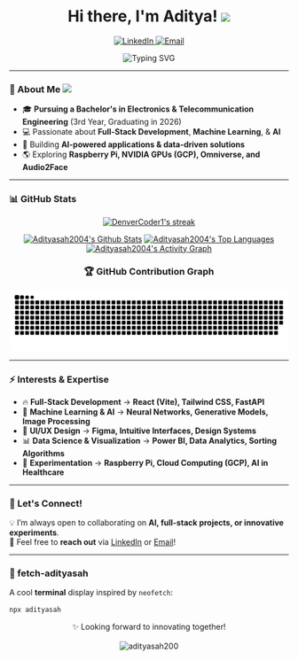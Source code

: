 <h1 align="center">Hi there, I'm Aditya! <img src="https://raw.githubusercontent.com/MartinHeinz/MartinHeinz/master/wave.gif" width="30px"></h1>

<p align="center">
  <a href="https://www.linkedin.com/in/aditya-sah-a302ab22b" target="_blank">
    <img src="https://img.shields.io/badge/-LinkedIn-blue?style=flat&logo=linkedin&logoColor=white" alt="LinkedIn">
  </a>
  <a href="mailto:sahaditya59@gmail.com">
    <img src="https://img.shields.io/badge/-Email-D14836?style=flat&logo=gmail&logoColor=white" alt="Email">
  </a>
</p>

<p align="center">
  <img src="https://readme-typing-svg.demolab.com?font=Ysabeau+SC&pause=1000&color=00FFF&center=true&width=435&lines=Hey+there!+I+am+Aditya+;I'm+an+aspiring+software+developer+from+India" alt="Typing SVG">
</p>

---

### **🚀 About Me** <img src="https://media.giphy.com/media/mGcNjsfWAjY5AEZNw6/giphy.gif" width="50">

- 🎓 **Pursuing a Bachelor's in Electronics & Telecommunication Engineering** (3rd Year, Graduating in 2026)
- 💻 Passionate about **Full-Stack Development**, **Machine Learning**, & **AI**  
- 🚀 Building **AI-powered applications & data-driven solutions**  
- 🌎 Exploring **Raspberry Pi, NVIDIA GPUs (GCP), Omniverse, and Audio2Face**  

---

### **📊 GitHub Stats**
<div align="center">  
  <p>
    <a href="https://github.com/Adityasah2004/github-readme-streak-stats">
      <!-- Use https://streak-stats.demolab.com or self-host with your own Vercel app - visit https://git.io/streak-stats for instructions -->
      <img title="🔥 Get streak stats for your profile at git.io/streak-stats" alt="DenverCoder1's streak" src="https://github-readme-streak-stats-eight.vercel.app/?user=Adityasah2004&theme=monokai-metallian&hide_border=true&short_numbers=true"/>
    </a>
  </p>
  <div>
  <a href="https://github.com/anuraghazra/github-readme-stats"><img alt="Adityasah2004's Github Stats" src="https://github-readme-stats.vercel.app/api/?username=Adityasah2004&show_icons=true&include_all_commits=true&count_private=true&theme=react&hide_border=true&bg_color=1F222E&title_color=F85D7F&icon_color=F8D866" height="192px"/></a>
  <a href="https://github.com/anuraghazra/github-readme-stats"><img alt="Adityasah2004's Top Languages" src="https://github-readme-stats.vercel.app/api/top-langs/?username=Adityasah2004&langs_count=8&layout=compact&theme=react&hide_border=true&bg_color=1F222E&title_color=F85D7F&icon_color=F8D866&hide=Jupyter%20Notebook,Roff" height="192px"/></a>
    <a href="https://github.com/ashutosh00710/github-readme-activity-graph"><img alt="Adityasah2004's Activity Graph" src="https://github-readme-activity-graph.vercel.app/graph/?username=Adityasah2004&bg_color=1F222E&color=F8D866&line=F85D7F&point=FFFFFF&hide_border=true" /></a>

   </div>

### 🏆 GitHub Contribution Graph
<picture>
  <source media="(prefers-color-scheme: dark)" srcset="https://raw.githubusercontent.com/platane/platane/output/github-contribution-grid-snake-dark.svg">
  <source media="(prefers-color-scheme: light)" srcset="https://raw.githubusercontent.com/platane/platane/output/github-contribution-grid-snake.svg">
  <img alt="github contribution grid snake animation" src="https://raw.githubusercontent.com/platane/platane/output/github-contribution-grid-snake.svg">
</picture>
</div>

---

### **⚡ Interests & Expertise**
- 🔥 **Full-Stack Development** → **React (Vite), Tailwind CSS, FastAPI**  
- 🤖 **Machine Learning & AI** → **Neural Networks, Generative Models, Image Processing**  
- 🎨 **UI/UX Design** → **Figma, Intuitive Interfaces, Design Systems**  
- 📊 **Data Science & Visualization** → **Power BI, Data Analytics, Sorting Algorithms**  
- 🔬 **Experimentation** → **Raspberry Pi, Cloud Computing (GCP), AI in Healthcare**  

---

### **📢 Let's Connect!**
💡 I’m always open to collaborating on **AI, full-stack projects, or innovative experiments**.  
📩 Feel free to **reach out** via [LinkedIn](https://www.linkedin.com/in/aditya-sah-a302ab22b) or [Email](mailto:sahaditya59@gmail.com)!  

---

### **🔗 fetch-adityasah**
A cool **terminal** display inspired by `neofetch`:

```sh
npx adityasah
```

<!---
<details>
  <summary><strong>Important Links</strong></summary>

  <ul>
    <li><a href="https://github.com/Adityasah2004">GitHub</a> - Check out my GitHub profile.</li>
    <li><a href="https://adityasah2004.github.io/Adityasah2004/">Portfolio</a> - Explore my portfolio website.</li>
    <li><a href="https://www.linkedin.com/in/aditya-sah-a302ab22b">LinkedIn</a> - Connect with me on LinkedIn.</li>
    <li><a href="https://drive.google.com/file/d/17RLS3fWOPO1pLcJ4OL_bPIkq3TaZ1cxi/view?usp=drivesdk">Resume</a> - View my resume.</li>
  </ul>

</details>

Let's connect and build amazing things together!

---
## 🤝 Connect with Me

|You can find me on the following platforms:|
| :----------------------------------------------|
| [<img src="https://upload.wikimedia.org/wikipedia/commons/thumb/5/58/Instagram-Icon.png/769px-Instagram-Icon.png" width="20px" height="20px" alt="Instagram">](https://instagram.com/adityasah._?igshid=MzNlNGNkZWQ4Mg==) - Connect with me on Instagram. |
| [<img src="https://png.pngtree.com/png-vector/20221018/ourmid/pngtree-twitter-social-media-round-icon-png-image_6315985.png" width="20px" height="20px" alt="Twitter">](https://twitter.com/_Adityasah?t=2HFex72j-e-xWe7rjEo7Yw&s=08) - Follow me on Twitter. |
| [<img src="https://upload.wikimedia.org/wikipedia/commons/thumb/8/81/LinkedIn_icon.svg/768px-LinkedIn_icon.svg.png" width="20px" height="20px" alt="Blog">](https://www.linkedin.com/in/aditya-sah-a302ab22b) - Visit my LinkedIn for blog, articles, and insights. |


Feel free to reach out to me on any of these platforms. I'm always happy to connect and engage in meaningful discussions.

---

<!-- <details>
<summary><strong>📊 GitHub Statistics</strong></summary>

<div style="display: flex; justify-content: space-between;">
    <img src="https://github-readme-stats.vercel.app/api?username=Adityasah2004&show_icons=true&theme=radical" alt="Aditya's GitHub stats" style="width: 50%;">
    <img src="https://github-readme-stats.vercel.app/api/top-langs/?username=Adityasah2004&layout=donut&theme=radical" alt="Top Langs" style="width: 45%;">
</div>

</details> 


---

## 🚀 Skills

- Programming languages: Python, C++, Java
- Web technologies: HTML, CSS, React, 
- App development: XML, Kotlin
- Databases: Firebase, MySQL
- Tools: Git, GitHub, VS Code, Android Studios, Codesandbox, Figma

---

## 🔭 Projects

### [BodyMind]

- it's an healthcare application for admin and client
- Technologies used: [Android Studios:JAVA, XML]
- [Link to the project repository](https://github.com/Adityasah2004/BodyMind)
- [Live demo ](https://drive.google.com/file/d/1OcAhjl9fg9oh-Ipwj4SJTYDbkZ_fMzOx/view?usp=drivesdk)

### [Instagram Clone]

- made a static clone for instagram
- Technologies used: [CSS, HTML]
- [Link to the project repository](https://github.com/Adityasah2004/Instagram-Clone)
- [Live demo ](https://v68l9t.csb.app)

---

## 🌱 Experience

### [TCET Open-Source]

- Position: UI/UX designer
- Dates: 19/6/2023 - 18/7/2023
- Description: I was an Intern here for a period of 1 month.

---

## 📚 Education

- Degree: Bachelor of Engineering in Electronics and Telecommunication
- Institution: Thakur college of Engineering and Technology
- Year: 2023-2026

---

## 📫 Contact

- Email: sahaditya59@gmail.com
- LinkedIn: [Aditya's LinkedIn Profile](https://www.linkedin.com/in/aditya-sah-a302ab22b)
- Portfolio: [Aditya's Portfolio](https://adityasah2004.github.io/Adityasah2004/)

Feel free to reach out to me for any inquiries or collaboration opportunities. I'm always open to new projects and challenges!
-->
<p align="center">
  ✨ Looking forward to innovating together! <br><br>
  <img src="https://komarev.com/ghpvc/?username=Adityasah2004&label=Profile%20views&color=ff00ff&style=plastic" alt="adityasah200"/>
</p>



